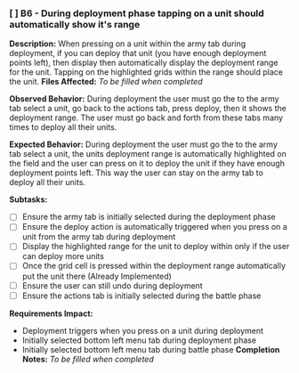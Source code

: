 ### [ ] B6 - During deployment phase tapping on a unit should automatically show it's range
**Description:** When pressing on a unit within the army tab during deployment, if you can deploy that unit (you have enough deployment points left), then display then automatically display the deployment range for the unit. Tapping on the highlighted grids within the range should place the unit.
**Files Affected:** _To be filled when completed_

**Observed Behavior:** During deployment the user must go the to the army tab select a unit, go back to the actions tab, press deploy, then it shows the deployment range. The user must go back and forth from these tabs many times to deploy all their units.

**Expected Behavior:** During deployment the user must go the to the army tab select a unit, the units deployment range is automatically highlighted on the field and the user can press on it to deploy the unit if they have enough deployment points left. This way the user can stay on the army tab to deploy all their units.

**Subtasks:**
- [ ] Ensure the army tab is initially selected during the deployment phase
- [ ] Ensure the deploy action is automatically triggered when you press on a unit from the army tab during deployment
- [ ] Display the highlighted range for the unit to deploy within only if the user can deploy more units
- [ ] Once the grid cell is pressed within the deployment range automatically put the unit there (Already Implemented) 
- [ ] Ensure the user can still undo during deployment
- [ ] Ensure the actions tab is initially selected during the battle phase

**Requirements Impact:** 
- Deployment triggers when you press on a unit during deployment
- Initially selected bottom left menu tab during deployment phase
- Initially selected bottom left menu tab during battle phase
**Completion Notes:** _To be filled when completed_
